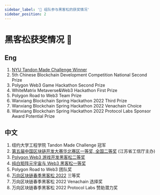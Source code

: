 ```yaml
---
sidebar_label: '🏃 组队参与黑客松的获奖情况'
sidebar_position: 2
---
```


# 黑客松获奖情况 🏃

## Eng

1. [NYU Tandon Made Challenge Winner](https://engineering.nyu.edu/news/meeting-challenge)
2. 5th Chinese Blockchain Development Competition National Second Prize
3. Polygon Web3 Game Hackathon Second Prize
4. WhiteMatrix Metaverse&Web3 Hackathon First Prize
5. Polygon Road to Web3 Team Prize
6. Wanxiang Blockchain Spring Hackathon 2022 Third Prize
7. Wanxiang Blockchain Spring Hackathon 2022 Venachain Choice
8. Wanxiang Blockchain Spring Hackathon 2022 Protocol Labs Sponsor Award Potential Prize

## 中文

1. 纽约大学工程学院 Tandon Made Challenge 冠军
2. [第五届中国区块链开发大赛华北赛区一等奖, 全国二等奖](https://mp.weixin.qq.com/s/mmqXcMI8vx_i_F9KrkUDug) (江苏省工信厅主办)
3. [Polygon Web3 游戏开发黑客松二等奖](https://mp.weixin.qq.com/s/90SJqo_dteR2hfHUmibglA)
4. [纯白矩阵元宇宙与 Web3 黑客松一等奖](https://mp.weixin.qq.com/s/90SJqo_dteR2hfHUmibglA)
5. Polygon Road to Web3 团队奖
6. [万向区块链春季黑客松 2022](https://mp.weixin.qq.com/s/LCm0Ur4kuxl4SPVCmLumoQ) 三等奖
7. 万向区块链春季黑客松 2022 Venachain 选择奖
8. 万向区块链春季黑客松 2022 Protocol Labs 赞助潜力奖